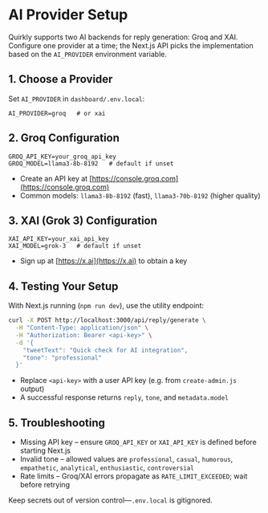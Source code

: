 # AI Provider Setup

Quirkly supports two AI backends for reply generation: Groq and XAI. Configure one provider at a time; the Next.js API picks the implementation based on the `AI_PROVIDER` environment variable.

## 1. Choose a Provider

Set `AI_PROVIDER` in `dashboard/.env.local`:

```
AI_PROVIDER=groq   # or xai
```

## 2. Groq Configuration

```
GROQ_API_KEY=your_groq_api_key
GROQ_MODEL=llama3-8b-8192   # default if unset
```

- Create an API key at [https://console.groq.com](https://console.groq.com)
- Common models: `llama3-8b-8192` (fast), `llama3-70b-8192` (higher quality)

## 3. XAI (Grok 3) Configuration

```
XAI_API_KEY=your_xai_api_key
XAI_MODEL=grok-3   # default if unset
```

- Sign up at [https://x.ai](https://x.ai) to obtain a key

## 4. Testing Your Setup

With Next.js running (`npm run dev`), use the utility endpoint:

```bash
curl -X POST http://localhost:3000/api/reply/generate \
  -H "Content-Type: application/json" \
  -H "Authorization: Bearer <api-key>" \
  -d '{
    "tweetText": "Quick check for AI integration",
    "tone": "professional"
  }'
```

- Replace `<api-key>` with a user API key (e.g. from `create-admin.js` output)
- A successful response returns `reply`, `tone`, and `metadata.model`

## 5. Troubleshooting

- Missing API key – ensure `GROQ_API_KEY` or `XAI_API_KEY` is defined before starting Next.js
- Invalid tone – allowed values are `professional`, `casual`, `humorous`, `empathetic`, `analytical`, `enthusiastic`, `controversial`
- Rate limits – Groq/XAI errors propagate as `RATE_LIMIT_EXCEEDED`; wait before retrying

Keep secrets out of version control—`.env.local` is gitignored.
